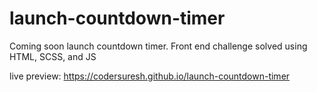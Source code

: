 # launch-countdown-timer
Coming soon launch countdown timer. Front end challenge solved using HTML, SCSS, and JS

live preview: https://codersuresh.github.io/launch-countdown-timer
